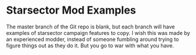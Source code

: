 # Starsector Mod Examples

The master branch of the Git repo is blank, but each branch will have examples of starsector campaign features to copy. I wish this was made by an experienced modder, instead of someone fumbling around trying to figure things out as they do it. But you go to war with what you have.









